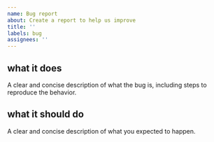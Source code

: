 ```yaml
---
name: Bug report
about: Create a report to help us improve
title: ''
labels: bug
assignees: ''
---
```


## what it does

A clear and concise description of what the bug is, including steps to reproduce the behavior.

## what it should do

A clear and concise description of what you expected to happen.
